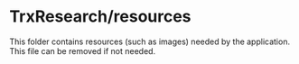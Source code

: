 # TrxResearch/resources

This folder contains resources (such as images) needed by the application. This file can
be removed if not needed.
